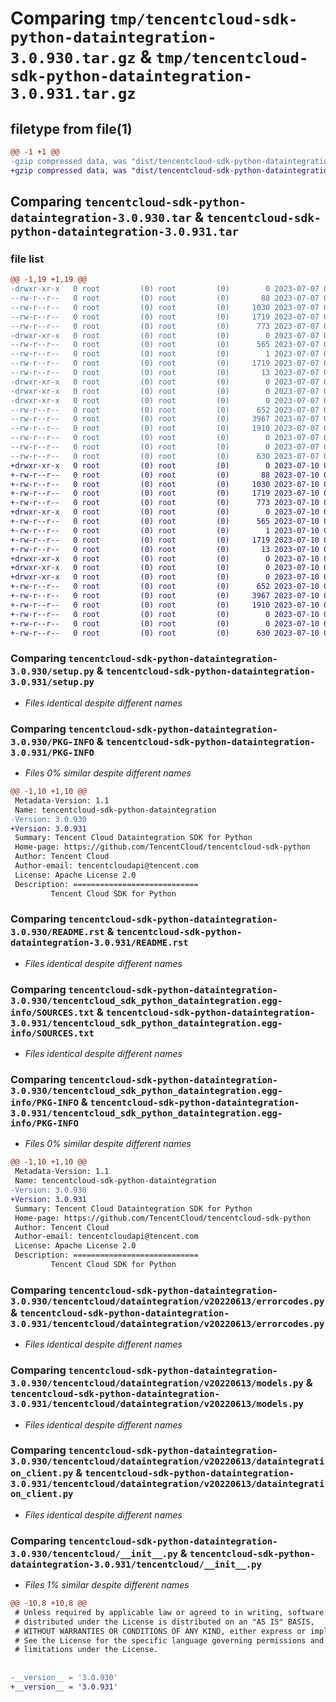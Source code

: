 # Comparing `tmp/tencentcloud-sdk-python-dataintegration-3.0.930.tar.gz` & `tmp/tencentcloud-sdk-python-dataintegration-3.0.931.tar.gz`

## filetype from file(1)

```diff
@@ -1 +1 @@
-gzip compressed data, was "dist/tencentcloud-sdk-python-dataintegration-3.0.930.tar", last modified: Fri Jul  7 00:21:58 2023, max compression
+gzip compressed data, was "dist/tencentcloud-sdk-python-dataintegration-3.0.931.tar", last modified: Mon Jul 10 00:38:33 2023, max compression
```

## Comparing `tencentcloud-sdk-python-dataintegration-3.0.930.tar` & `tencentcloud-sdk-python-dataintegration-3.0.931.tar`

### file list

```diff
@@ -1,19 +1,19 @@
-drwxr-xr-x   0 root         (0) root         (0)        0 2023-07-07 00:21:58.000000 tencentcloud-sdk-python-dataintegration-3.0.930/
--rw-r--r--   0 root         (0) root         (0)       88 2023-07-07 00:21:58.000000 tencentcloud-sdk-python-dataintegration-3.0.930/setup.cfg
--rw-r--r--   0 root         (0) root         (0)     1030 2023-07-07 00:21:58.000000 tencentcloud-sdk-python-dataintegration-3.0.930/setup.py
--rw-r--r--   0 root         (0) root         (0)     1719 2023-07-07 00:21:58.000000 tencentcloud-sdk-python-dataintegration-3.0.930/PKG-INFO
--rw-r--r--   0 root         (0) root         (0)      773 2023-07-07 00:21:58.000000 tencentcloud-sdk-python-dataintegration-3.0.930/README.rst
-drwxr-xr-x   0 root         (0) root         (0)        0 2023-07-07 00:21:58.000000 tencentcloud-sdk-python-dataintegration-3.0.930/tencentcloud_sdk_python_dataintegration.egg-info/
--rw-r--r--   0 root         (0) root         (0)      565 2023-07-07 00:21:58.000000 tencentcloud-sdk-python-dataintegration-3.0.930/tencentcloud_sdk_python_dataintegration.egg-info/SOURCES.txt
--rw-r--r--   0 root         (0) root         (0)        1 2023-07-07 00:21:58.000000 tencentcloud-sdk-python-dataintegration-3.0.930/tencentcloud_sdk_python_dataintegration.egg-info/dependency_links.txt
--rw-r--r--   0 root         (0) root         (0)     1719 2023-07-07 00:21:58.000000 tencentcloud-sdk-python-dataintegration-3.0.930/tencentcloud_sdk_python_dataintegration.egg-info/PKG-INFO
--rw-r--r--   0 root         (0) root         (0)       13 2023-07-07 00:21:58.000000 tencentcloud-sdk-python-dataintegration-3.0.930/tencentcloud_sdk_python_dataintegration.egg-info/top_level.txt
-drwxr-xr-x   0 root         (0) root         (0)        0 2023-07-07 00:21:58.000000 tencentcloud-sdk-python-dataintegration-3.0.930/tencentcloud/
-drwxr-xr-x   0 root         (0) root         (0)        0 2023-07-07 00:21:58.000000 tencentcloud-sdk-python-dataintegration-3.0.930/tencentcloud/dataintegration/
-drwxr-xr-x   0 root         (0) root         (0)        0 2023-07-07 00:21:58.000000 tencentcloud-sdk-python-dataintegration-3.0.930/tencentcloud/dataintegration/v20220613/
--rw-r--r--   0 root         (0) root         (0)      652 2023-07-07 00:21:58.000000 tencentcloud-sdk-python-dataintegration-3.0.930/tencentcloud/dataintegration/v20220613/errorcodes.py
--rw-r--r--   0 root         (0) root         (0)     3967 2023-07-07 00:21:58.000000 tencentcloud-sdk-python-dataintegration-3.0.930/tencentcloud/dataintegration/v20220613/models.py
--rw-r--r--   0 root         (0) root         (0)     1910 2023-07-07 00:21:58.000000 tencentcloud-sdk-python-dataintegration-3.0.930/tencentcloud/dataintegration/v20220613/dataintegration_client.py
--rw-r--r--   0 root         (0) root         (0)        0 2023-07-07 00:21:58.000000 tencentcloud-sdk-python-dataintegration-3.0.930/tencentcloud/dataintegration/v20220613/__init__.py
--rw-r--r--   0 root         (0) root         (0)        0 2023-07-07 00:21:58.000000 tencentcloud-sdk-python-dataintegration-3.0.930/tencentcloud/dataintegration/__init__.py
--rw-r--r--   0 root         (0) root         (0)      630 2023-07-07 00:21:58.000000 tencentcloud-sdk-python-dataintegration-3.0.930/tencentcloud/__init__.py
+drwxr-xr-x   0 root         (0) root         (0)        0 2023-07-10 00:38:33.000000 tencentcloud-sdk-python-dataintegration-3.0.931/
+-rw-r--r--   0 root         (0) root         (0)       88 2023-07-10 00:38:33.000000 tencentcloud-sdk-python-dataintegration-3.0.931/setup.cfg
+-rw-r--r--   0 root         (0) root         (0)     1030 2023-07-10 00:38:33.000000 tencentcloud-sdk-python-dataintegration-3.0.931/setup.py
+-rw-r--r--   0 root         (0) root         (0)     1719 2023-07-10 00:38:33.000000 tencentcloud-sdk-python-dataintegration-3.0.931/PKG-INFO
+-rw-r--r--   0 root         (0) root         (0)      773 2023-07-10 00:38:33.000000 tencentcloud-sdk-python-dataintegration-3.0.931/README.rst
+drwxr-xr-x   0 root         (0) root         (0)        0 2023-07-10 00:38:33.000000 tencentcloud-sdk-python-dataintegration-3.0.931/tencentcloud_sdk_python_dataintegration.egg-info/
+-rw-r--r--   0 root         (0) root         (0)      565 2023-07-10 00:38:33.000000 tencentcloud-sdk-python-dataintegration-3.0.931/tencentcloud_sdk_python_dataintegration.egg-info/SOURCES.txt
+-rw-r--r--   0 root         (0) root         (0)        1 2023-07-10 00:38:33.000000 tencentcloud-sdk-python-dataintegration-3.0.931/tencentcloud_sdk_python_dataintegration.egg-info/dependency_links.txt
+-rw-r--r--   0 root         (0) root         (0)     1719 2023-07-10 00:38:33.000000 tencentcloud-sdk-python-dataintegration-3.0.931/tencentcloud_sdk_python_dataintegration.egg-info/PKG-INFO
+-rw-r--r--   0 root         (0) root         (0)       13 2023-07-10 00:38:33.000000 tencentcloud-sdk-python-dataintegration-3.0.931/tencentcloud_sdk_python_dataintegration.egg-info/top_level.txt
+drwxr-xr-x   0 root         (0) root         (0)        0 2023-07-10 00:38:33.000000 tencentcloud-sdk-python-dataintegration-3.0.931/tencentcloud/
+drwxr-xr-x   0 root         (0) root         (0)        0 2023-07-10 00:38:33.000000 tencentcloud-sdk-python-dataintegration-3.0.931/tencentcloud/dataintegration/
+drwxr-xr-x   0 root         (0) root         (0)        0 2023-07-10 00:38:33.000000 tencentcloud-sdk-python-dataintegration-3.0.931/tencentcloud/dataintegration/v20220613/
+-rw-r--r--   0 root         (0) root         (0)      652 2023-07-10 00:38:33.000000 tencentcloud-sdk-python-dataintegration-3.0.931/tencentcloud/dataintegration/v20220613/errorcodes.py
+-rw-r--r--   0 root         (0) root         (0)     3967 2023-07-10 00:38:33.000000 tencentcloud-sdk-python-dataintegration-3.0.931/tencentcloud/dataintegration/v20220613/models.py
+-rw-r--r--   0 root         (0) root         (0)     1910 2023-07-10 00:38:33.000000 tencentcloud-sdk-python-dataintegration-3.0.931/tencentcloud/dataintegration/v20220613/dataintegration_client.py
+-rw-r--r--   0 root         (0) root         (0)        0 2023-07-10 00:38:33.000000 tencentcloud-sdk-python-dataintegration-3.0.931/tencentcloud/dataintegration/v20220613/__init__.py
+-rw-r--r--   0 root         (0) root         (0)        0 2023-07-10 00:38:33.000000 tencentcloud-sdk-python-dataintegration-3.0.931/tencentcloud/dataintegration/__init__.py
+-rw-r--r--   0 root         (0) root         (0)      630 2023-07-10 00:38:33.000000 tencentcloud-sdk-python-dataintegration-3.0.931/tencentcloud/__init__.py
```

### Comparing `tencentcloud-sdk-python-dataintegration-3.0.930/setup.py` & `tencentcloud-sdk-python-dataintegration-3.0.931/setup.py`

 * *Files identical despite different names*

### Comparing `tencentcloud-sdk-python-dataintegration-3.0.930/PKG-INFO` & `tencentcloud-sdk-python-dataintegration-3.0.931/PKG-INFO`

 * *Files 0% similar despite different names*

```diff
@@ -1,10 +1,10 @@
 Metadata-Version: 1.1
 Name: tencentcloud-sdk-python-dataintegration
-Version: 3.0.930
+Version: 3.0.931
 Summary: Tencent Cloud Dataintegration SDK for Python
 Home-page: https://github.com/TencentCloud/tencentcloud-sdk-python
 Author: Tencent Cloud
 Author-email: tencentcloudapi@tencent.com
 License: Apache License 2.0
 Description: ============================
         Tencent Cloud SDK for Python
```

### Comparing `tencentcloud-sdk-python-dataintegration-3.0.930/README.rst` & `tencentcloud-sdk-python-dataintegration-3.0.931/README.rst`

 * *Files identical despite different names*

### Comparing `tencentcloud-sdk-python-dataintegration-3.0.930/tencentcloud_sdk_python_dataintegration.egg-info/SOURCES.txt` & `tencentcloud-sdk-python-dataintegration-3.0.931/tencentcloud_sdk_python_dataintegration.egg-info/SOURCES.txt`

 * *Files identical despite different names*

### Comparing `tencentcloud-sdk-python-dataintegration-3.0.930/tencentcloud_sdk_python_dataintegration.egg-info/PKG-INFO` & `tencentcloud-sdk-python-dataintegration-3.0.931/tencentcloud_sdk_python_dataintegration.egg-info/PKG-INFO`

 * *Files 0% similar despite different names*

```diff
@@ -1,10 +1,10 @@
 Metadata-Version: 1.1
 Name: tencentcloud-sdk-python-dataintegration
-Version: 3.0.930
+Version: 3.0.931
 Summary: Tencent Cloud Dataintegration SDK for Python
 Home-page: https://github.com/TencentCloud/tencentcloud-sdk-python
 Author: Tencent Cloud
 Author-email: tencentcloudapi@tencent.com
 License: Apache License 2.0
 Description: ============================
         Tencent Cloud SDK for Python
```

### Comparing `tencentcloud-sdk-python-dataintegration-3.0.930/tencentcloud/dataintegration/v20220613/errorcodes.py` & `tencentcloud-sdk-python-dataintegration-3.0.931/tencentcloud/dataintegration/v20220613/errorcodes.py`

 * *Files identical despite different names*

### Comparing `tencentcloud-sdk-python-dataintegration-3.0.930/tencentcloud/dataintegration/v20220613/models.py` & `tencentcloud-sdk-python-dataintegration-3.0.931/tencentcloud/dataintegration/v20220613/models.py`

 * *Files identical despite different names*

### Comparing `tencentcloud-sdk-python-dataintegration-3.0.930/tencentcloud/dataintegration/v20220613/dataintegration_client.py` & `tencentcloud-sdk-python-dataintegration-3.0.931/tencentcloud/dataintegration/v20220613/dataintegration_client.py`

 * *Files identical despite different names*

### Comparing `tencentcloud-sdk-python-dataintegration-3.0.930/tencentcloud/__init__.py` & `tencentcloud-sdk-python-dataintegration-3.0.931/tencentcloud/__init__.py`

 * *Files 1% similar despite different names*

```diff
@@ -10,8 +10,8 @@
 # Unless required by applicable law or agreed to in writing, software
 # distributed under the License is distributed on an "AS IS" BASIS,
 # WITHOUT WARRANTIES OR CONDITIONS OF ANY KIND, either express or implied.
 # See the License for the specific language governing permissions and
 # limitations under the License.
 
 
-__version__ = '3.0.930'
+__version__ = '3.0.931'
```

